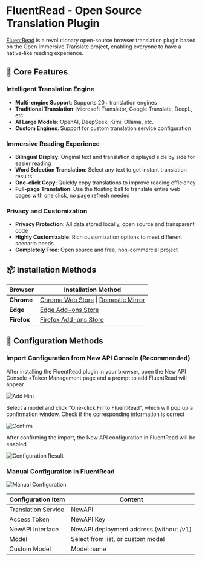 # FluentRead - Open Source Translation Plugin

[FluentRead](https://github.com/Bistutu/FluentRead) is a revolutionary open-source browser translation plugin based on the Open Immersive Translate project, enabling everyone to have a native-like reading experience.

## 🌟 Core Features

### Intelligent Translation Engine
- **Multi-engine Support**: Supports 20+ translation engines
- **Traditional Translation**: Microsoft Translator, Google Translate, DeepL, etc.
- **AI Large Models**: OpenAI, DeepSeek, Kimi, Ollama, etc.
- **Custom Engines**: Support for custom translation service configuration

### Immersive Reading Experience
- **Bilingual Display**: Original text and translation displayed side by side for easier reading
- **Word Selection Translation**: Select any text to get instant translation results
- **One-click Copy**: Quickly copy translations to improve reading efficiency
- **Full-page Translation**: Use the floating ball to translate entire web pages with one click, no page refresh needed

### Privacy and Customization
- **Privacy Protection**: All data stored locally, open source and transparent code
- **Highly Customizable**: Rich customization options to meet different scenario needs
- **Completely Free**: Open source and free, non-commercial project

## 📦 Installation Methods

| Browser | Installation Method |
|---------|-------------------|
| **Chrome** | [Chrome Web Store](https://chromewebstore.google.com/detail/%E6%B5%81%E7%95%85%E9%98%85%E8%AF%BB/djnlaiohfaaifbibleebjggkghlmcpcj?hl=zh-CN&authuser=0) \| [Domestic Mirror](https://www.crxsoso.com/webstore/detail/djnlaiohfaaifbibleebjggkghlmcpcj) |
| **Edge** | [Edge Add-ons Store](https://microsoftedge.microsoft.com/addons/detail/%E6%B5%81%E7%95%85%E9%98%85%E8%AF%BB/kakgmllfpjldjhcnkghpplmlbnmcoflp?hl=zh-CN) |
| **Firefox** | [Firefox Add-ons Store](https://addons.mozilla.org/zh-CN/firefox/addon/%E6%B5%81%E7%95%85%E9%98%85%E8%AF%BB/) |

## 🚀 Configuration Methods

### Import Configuration from New API Console (Recommended)

After installing the FluentRead plugin in your browser, open the New API Console->Token Management page and a prompt to add FluentRead will appear

![Add Hint](../assets/fluentread/hint.png)

Select a model and click "One-click Fill to FluentRead", which will pop up a confirmation window. Check if the corresponding information is correct

![Confirm](../assets/fluentread/confirm.png)

After confirming the import, the New API configuration in FluentRead will be enabled

![Configuration Result](../assets/fluentread/fluentread.png)

### Manual Configuration in FluentRead

![Manual Configuration](../assets/fluentread/configuration.png)

| Configuration Item | Content |
|-------------------|---------|
| Translation Service | NewAPI |
| Access Token | NewAPI Key |
| NewAPI Interface | NewAPI deployment address (without /v1) |
| Model | Select from list, or custom model |
| Custom Model | Model name |

